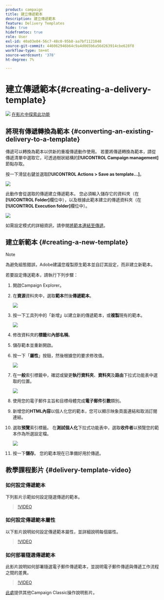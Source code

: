 ```yaml
---
product: campaign
title: 建立傳遞範本
description: 建立傳遞範本
feature: Delivery Templates
hide: true
hidefromtoc: true
role: User
exl-id: 40a03e04-56c7-48c0-95b8-aa7bf1121048
source-git-commit: 446062946b64c9a4d065b6a56d263914cbe628f8
workflow-type: tm+mt
source-wordcount: '378'
ht-degree: 7%

---
```


# 建立傳遞範本{#creating-a-delivery-template}

![](assets/do-not-localize/how-to-video.png) [在影片中探索此功能](#delivery-template-video)

## 將現有傳遞轉換為範本 {#converting-an-existing-delivery-to-a-template}

傳遞可以轉換為範本以供新的重複傳遞動作使用。 若要將傳遞轉換為範本，請從傳遞清單中選取它，可透過樹狀結構的&#x200B;**[!UICONTROL Campaign management]**&#x200B;節點存取。

按一下滑鼠右鍵並選取&#x200B;**[!UICONTROL Actions > Save as template...]**。

![](assets/s_ncs_user_campaign_save_as_scenario.png)

此動作會從選取的傳遞建立傳遞範本。 您必須輸入儲存它的資料夾（在&#x200B;**[!UICONTROL Folder]**&#x200B;欄位中），以及根據此範本建立的傳遞資料夾（在&#x200B;**[!UICONTROL Execution folder]**&#x200B;欄位中）。

![](assets/s_ncs_user_campaign_save_as_scenario_a.png)

如需設定模式的詳細資訊，請參閱[將範本連結至傳遞](creating-a-delivery-from-a-template.md#linking-the-template-to-a-delivery)。

## 建立新範本 {#creating-a-new-template}

>[!NOTE]
>
>為避免組態錯誤，Adobe建議您複製原生範本並自訂其設定，而非建立新範本。

若要設定傳送範本，請執行下列步驟：

1. 開啟Campaign Explorer。
1. 在&#x200B;**資源**&#x200B;資料夾中，選取&#x200B;**範本**&#x200B;然後&#x200B;**傳遞範本**。

   ![](assets/delivery_template_1.png)

1. 按一下工具列中的「新增&#x200B;**」**&#x200B;以建立新的傳遞範本，或&#x200B;**複製**&#x200B;現有的範本。

   ![](assets/delivery_template_2.png)

1. 修改資料夾的&#x200B;**標籤**&#x200B;和&#x200B;**內部名稱**。
1. 儲存範本並重新開啟。
1. 按一下「**屬性**」按鈕，然後根據您的要求修改值。

   ![](assets/delivery_template_3.png)

1. 在&#x200B;**一般**&#x200B;索引標籤中，確認或變更&#x200B;**執行資料夾**、**資料夾**&#x200B;及&#x200B;**路由**&#x200B;下拉式功能表中選取的位置。

   ![](assets/delivery_template_4.png)

1. 使用您的電子郵件主旨和目標母體完成&#x200B;**電子郵件引數**&#x200B;類別。
1. 新增您的&#x200B;**HTML內容**&#x200B;以個人化您的範本，您可以顯示映象頁面連結和取消訂閱連結。
1. 選取&#x200B;**預覽**&#x200B;索引標籤。 在&#x200B;**測試個人化**&#x200B;下拉式功能表中，選取&#x200B;**收件者**&#x200B;以預覽您的範本作為所選設定檔。

   ![](assets/delivery_template_5.png)

1. 按一下&#x200B;**儲存**。 您的範本現在已準備好用於傳遞。


## 教學課程影片 {#delivery-template-video}

### 如何設定傳遞範本

下列影片示範如何設定隨選傳遞的範本。

>[!VIDEO](https://video.tv.adobe.com/v/24066?quality=12)

### 如何設定傳遞範本屬性

以下影片說明如何設定傳遞範本屬性，並詳細說明每個屬性。

>[!VIDEO](https://video.tv.adobe.com/v/24067?quality=12)

### 如何部署隨選傳遞範本

此影片說明如何部署隨選電子郵件傳遞範本，並說明電子郵件傳遞與傳遞工作流程之間的差異。

>[!VIDEO](https://video.tv.adobe.com/v/24065?quality=12)

[此處](https://experienceleague.adobe.com/docs/campaign-classic-learn/tutorials/overview.html?lang=zh-Hant)提供其他Campaign Classic操作說明影片。
